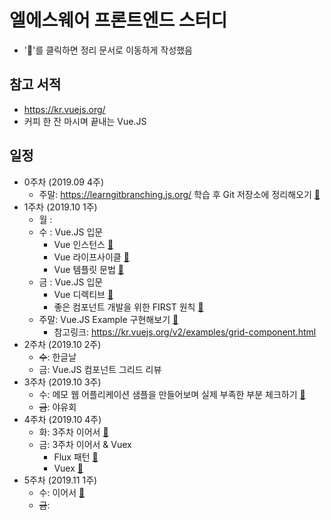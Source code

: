 # 엘에스웨어 프론트엔드 스터디

 - '💬'를 클릭하면 정리 문서로 이동하게 작성했음

## 참고 서적
 - https://kr.vuejs.org/
 - 커피 한 잔 마시며 끝내는 Vue.JS

## 일정
- 0주차 (2019.09 4주)
  - 주말: https://learngitbranching.js.org/ 학습 후 Git 저장소에 정리해오기 [💬](0주차/git.md)
- 1주차 (2019.10 1주)
  - 월  :
  - 수  : Vue.JS 입문
    - Vue 인스턴스 [💬](1주차/vue-instance.md)
    - Vue 라이프사이클 [💬](1주차/vue-lifecycle.md)
    - Vue 템플릿 문법 [💬](1주차/vue-template.md)
  - 금  : Vue.JS 입문
    - Vue 디렉티브 [💬](1주차/vue-directive.md)
    - 좋은 컴포넌트 개발을 위한 FIRST 원칙 [💬](1주차/component-FIRST.md)
  - 주말: Vue.JS Example 구현해보기 [💬](1주차/vue-example-grid-component)
    - 참고링크: https://kr.vuejs.org/v2/examples/grid-component.html
- 2주차 (2019.10 2주)
  - ~~수~~: 한글날
  - 금: Vue.JS 컴포넌트 그리드 리뷰
- 3주차 (2019.10 3주)
  - 수: 메모 웹 어플리케이션 샘플을 만들어보며 실제 부족한 부분 체크하기 [💬](./3주차)
  - ~~금~~: 야유회
- 4주차 (2019.10 4주)  
  - 화: 3주차 이어서 [💬](./3주차)
  - 금: 3주차 이어서 & Vuex 
    * Flux 패턴 [💬](./4주차/flux.md)
    * Vuex [💬](./4주차/vuex.md)
- 5주차 (2019.11 1주)
    - 수: 이어서 [💬](./3주차)
    - ~~금~~:
